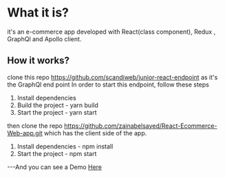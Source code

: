 # What it is?

it's an e-commerce app developed with React(class component), Redux , GraphQl and Apollo client.

## How it works?

clone this repo https://github.com/scandiweb/junior-react-endpoint as it's the GraphQl end point 
In order to start this endpoint, follow these steps

1. Install dependencies
2. Build the project - yarn build
3. Start the project - yarn start

then clone the repo https://github.com/zainabelsayed/React-Ecommerce-Web-app.git which has the client side of the app.

1. Install dependencies - npm install
2. Start the project - npm start

---And you can see a Demo <a href="https://www.loom.com/share/d3593b18c0344104b97af537580a2064">Here</a>
